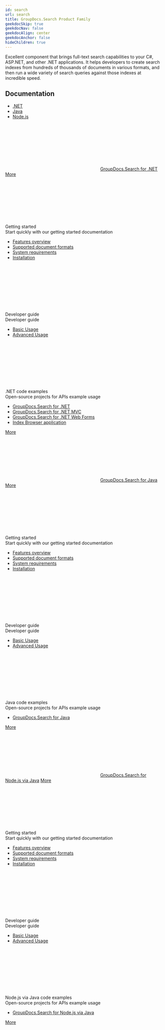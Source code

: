 ```yaml
---
id: search
url: search
title: GroupDocs.Search Product Family
geekdocSkip: true
geekdocNav: false
geekdocAlign: center
geekdocAnchor: false
hideChildren: true
---
```


<div class="gdoc-list-descr">
Excellent component that brings full-text search capabilities to your C#, ASP.NET, and other .NET applications. It helps developers to create search indexes from hundreds of thousands of documents in various formats, and then run a wide variety of search queries against those indexes at incredible speed.
</div>

<h2 class="gdoc-product-title">Documentation</h2>

<div class="gdoc-platform-links">
<ul >
<li><a href="#search_net">.NET</a></li>
<li><a href="#search_java">Java</a></li>
<li><a href="#search_nodejs-java">Node.js</a></li>
</ul>
</div>

<div class="gdoc-platforms">
<div class="gdoc-platform">
    <a id="search_net"></a>
        <div class="gdoc-platform__header">
            <svg class="gdoc-platform__header-icon"><use xlink:href="/img/groupdocs-stack.svg#net"></use></svg>
            <a class="gdoc-platform__header-title"  href='/search/net/'>GroupDocs.Search for .NET</a>
            <a class="gdoc-platform__header-btn"  href='/search/net/'>More</a>
        </div>
        <div class="gdoc-platform__cols">
            <div class="gdoc-platform__col">
                <div class="gdoc-platform__col-title">
                <svg class="gdoc-platform__col-icon"><use xlink:href="/img/groupdocs-stack.svg#time"></use></svg>
                <div>Getting started</div></div>
                <div class="gdoc-platform__col-descr">Start quickly with our getting started documentation</div>
                <ul class="gdoc-platform__col-links">
                <li> <a href='/search/net/features-overview/'>Features overview</a></li>
                <li> <a href='/search/net/supported-document-formats/'>Supported document formats</a></li>
                <li> <a href='/search/net/system-requirements/'>System requirements</a></li>
                <li> <a href='/search/net/installation/'>Installation</a></li>
                </ul>
            </div>
            <div class="gdoc-platform__col">
                    <div class="gdoc-platform__col-title">
                    <svg class="gdoc-platform__col-icon"><use xlink:href="/img/groupdocs-stack.svg#document"></use></svg>
                    <div>Developer guide</div></div>
                    <div class="gdoc-platform__col-descr">Developer guide</div>
                    <ul class="gdoc-platform__col-links">
                    <li> <a href='/search/net/basic-usage'>Basic Usage</a></li>
                    <li> <a href='/search/net/advanced-usage'>Advanced Usage</a></li>
                    </ul>
                    </div>
            <div class="gdoc-platform__col">
                    <div class="gdoc-platform__col-title">
                    <svg class="gdoc-platform__col-icon"><use xlink:href="/img/groupdocs-stack.svg#git-big"></use></svg>
                    <div>.NET code examples</div></div>
                    <div class="gdoc-platform__col-descr">Open-source projects for APIs example usage</div>
                    <ul class="gdoc-platform__col-links gdoc-platform__col-links--alt">
                    <li> <a href='https://github.com/groupdocs-search/GroupDocs.Search-for-.NET'>GroupDocs.Search for .NET</a></li>
                    <li> <a href='https://github.com/groupdocs-search/GroupDocs.Search-for-.NET/tree/master/Demos/MVC'>GroupDocs.Search for .NET MVC</a></li>
                    <li> <a href='https://github.com/groupdocs-search/GroupDocs.Search-for-.NET/tree/master/Demos/WebApp'>GroupDocs.Search for .NET Web Forms</a></li>
                    <li> <a href='https://github.com/groupdocs-search/GroupDocs.Search-for-.NET/tree/master/Demos/IndexBrowser'>Index Browser application</a></li>
                    </ul>
            </div>
        </div>
        <div class="gdoc-platform__footer">
            <a class="gdoc-platform__footer-btn"  href='/search/net/'>More</a>
        </div>
    </div>
    <div class="gdoc-platform">
    <a id="search_java"></a>
        <div class="gdoc-platform__header">
            <svg class="gdoc-platform__header-icon"><use xlink:href="/img/groupdocs-stack.svg#java"></use></svg>
            <a class="gdoc-platform__header-title"  href='/search/java/'>GroupDocs.Search for Java</a>
            <a class="gdoc-platform__header-btn"  href='/search/java/'>More</a>
        </div>
        <div class="gdoc-platform__cols">
            <div class="gdoc-platform__col">
                <div class="gdoc-platform__col-title">
                <svg class="gdoc-platform__col-icon"><use xlink:href="/img/groupdocs-stack.svg#time"></use></svg>
                <div>Getting started</div></div>
                <div class="gdoc-platform__col-descr">Start quickly with our getting started documentation</div>
                <ul class="gdoc-platform__col-links">
                <li> <a href='/search/java/features-overview/'>Features overview</a></li>
                <li> <a href='/search/java/supported-document-formats/'>Supported document formats</a></li>
                <li> <a href='/search/java/system-requirements/'>System requirements</a></li>
                <li> <a href='/search/java/installation/'>Installation</a></li>
                </ul>
            </div>
            <div class="gdoc-platform__col">
                    <div class="gdoc-platform__col-title">
                    <svg class="gdoc-platform__col-icon"><use xlink:href="/img/groupdocs-stack.svg#document"></use></svg>
                    <div>Developer guide</div></div>
                    <div class="gdoc-platform__col-descr">Developer guide</div>
                    <ul class="gdoc-platform__col-links">
                    <li> <a href='/search/java/basic-usage'>Basic Usage</a></li>
                    <li> <a href='/search/java/advanced-usage'>Advanced Usage</a></li>
                    </ul>
                    </div>
            <div class="gdoc-platform__col">
                    <div class="gdoc-platform__col-title">
                    <svg class="gdoc-platform__col-icon"><use xlink:href="/img/groupdocs-stack.svg#git-big"></use></svg>
                    <div>Java code examples</div></div>
                    <div class="gdoc-platform__col-descr">Open-source projects for APIs example usage</div>
                    <ul class="gdoc-platform__col-links gdoc-platform__col-links--alt">
                    <li> <a href='https://github.com/groupdocs-search/GroupDocs.Search-for-Java'>GroupDocs.Search for Java</a></li>
                    </ul>
            </div>
        </div>
        <div class="gdoc-platform__footer">
            <a class="gdoc-platform__footer-btn"  href='/search/java/'>More</a>
        </div>
    </div>
    <div class="gdoc-platform">
    <a id="search_nodejs-java"></a>
        <div class="gdoc-platform__header">
            <svg class="gdoc-platform__header-icon"><use xlink:href="/img/groupdocs-stack.svg#nodejs"></use></svg>
            <a class="gdoc-platform__header-title"  href='/search/nodejs-java/'>GroupDocs.Search for Node.js via Java</a>
            <a class="gdoc-platform__header-btn"  href='/search/nodejs-java/'>More</a>
        </div>
        <div class="gdoc-platform__cols">
            <div class="gdoc-platform__col">
                <div class="gdoc-platform__col-title">
                <svg class="gdoc-platform__col-icon"><use xlink:href="/img/groupdocs-stack.svg#time"></use></svg>
                <div>Getting started</div></div>
                <div class="gdoc-platform__col-descr">Start quickly with our getting started documentation</div>
                <ul class="gdoc-platform__col-links">
                <li> <a href='/search/nodejs-java/features-overview/'>Features overview</a></li>
                <li> <a href='/search/nodejs-java/supported-document-formats/'>Supported document formats</a></li>
                <li> <a href='/search/nodejs-java/system-requirements/'>System requirements</a></li>
                <li> <a href='/search/nodejs-java/installation/'>Installation</a></li>
                </ul>
            </div>
            <div class="gdoc-platform__col">
                    <div class="gdoc-platform__col-title">
                    <svg class="gdoc-platform__col-icon"><use xlink:href="/img/groupdocs-stack.svg#document"></use></svg>
                    <div>Developer guide</div></div>
                    <div class="gdoc-platform__col-descr">Developer guide</div>
                    <ul class="gdoc-platform__col-links">
                    <li> <a href='/search/nodejs-java/basic-usage'>Basic Usage</a></li>
                    <li> <a href='/search/nodejs-java/advanced-usage'>Advanced Usage</a></li>
                    </ul>
                    </div>
            <div class="gdoc-platform__col">
                    <div class="gdoc-platform__col-title">
                    <svg class="gdoc-platform__col-icon"><use xlink:href="/img/groupdocs-stack.svg#git-big"></use></svg>
                    <div>Node.js via Java code examples</div></div>
                    <div class="gdoc-platform__col-descr">Open-source projects for APIs example usage</div>
                    <ul class="gdoc-platform__col-links gdoc-platform__col-links--alt">
                    <li> <a href='https://github.com/groupdocs-search/GroupDocs.Search-for-Node.js-via-Java'>GroupDocs.Search for Node.js via Java</a></li>
                    </ul>
            </div>
        </div>
        <div class="gdoc-platform__footer">
            <a class="gdoc-platform__footer-btn"  href='/search/nodejs-java/'>More</a>
        </div>
    </div>

</div>